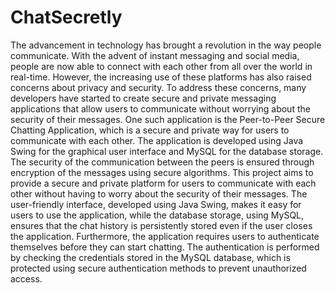 # ChatSecretly
The advancement in technology has brought a revolution in the way people 
communicate. With the advent of instant messaging and social media, people are 
now able to connect with each other from all over the world in real-time. However, 
the increasing use of these platforms has also raised concerns about privacy and 
security. To address these concerns, many developers have started to create secure 
and private messaging applications that allow users to communicate without 
worrying about the security of their messages.
One such application is the Peer-to-Peer Secure Chatting Application, which 
is a secure and private way for users to communicate with each other. The 
application is developed using Java Swing for the graphical user interface and 
MySQL for the database storage. The security of the communication between the 
peers is ensured through encryption of the messages using secure algorithms.
This project aims to provide a secure and private platform for users to 
communicate with each other without having to worry about the security of their 
messages. The user-friendly interface, developed using Java Swing, makes it easy 
for users to use the application, while the database storage, using MySQL, ensures 
that the chat history is persistently stored even if the user closes the application.
Furthermore, the application requires users to authenticate themselves before 
they can start chatting. The authentication is performed by checking the credentials 
stored in the MySQL database, which is protected using secure authentication 
methods to prevent unauthorized access.
